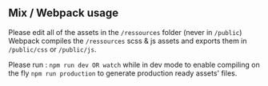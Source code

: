 ## Mix / Webpack usage
Please edit all of the assets in the `/ressources` folder (never in `/public`)
Webpack compiles the `/ressources` scss & js assets and exports them in `/public/css` or `/public/js`.

Please run :
`npm run dev OR watch` while in dev mode to enable compiling on the fly
`npm run production` to generate production ready assets' files. 